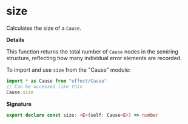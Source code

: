 # size

Calculates the size of a `Cause`.

**Details**

This function returns the total number of `Cause` nodes in the semiring
structure, reflecting how many individual error elements are recorded.

To import and use `size` from the "Cause" module:

```ts
import * as Cause from "effect/Cause"
// Can be accessed like this
Cause.size
```

**Signature**

```ts
export declare const size: <E>(self: Cause<E>) => number
```
